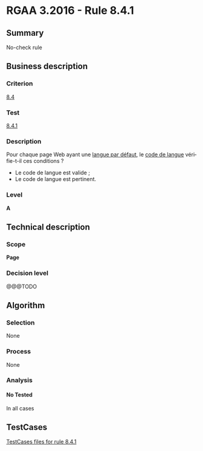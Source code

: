 # RGAA 3.2016 - Rule 8.4.1

## Summary
No-check rule


## Business description

### Criterion
[8.4](http://references.modernisation.gouv.fr/rgaa-accessibilite/criteres.html#crit-8-4)

### Test
[8.4.1](http://references.modernisation.gouv.fr/rgaa-accessibilite/criteres.html#test-8-4-1)

### Description
<div lang="fr">Pour chaque page Web ayant une <a href="http://references.modernisation.gouv.fr/rgaa-accessibilite/glossaire.html#langue-par-dfaut">langue par d&#xE9;faut</a>, le <a href="http://references.modernisation.gouv.fr/rgaa-accessibilite/glossaire.html#code-de-langue">code de langue</a> v&#xE9;rifie-t-il ces conditions&nbsp;? <ul><li>Le code de langue est valide&nbsp;;</li> <li>Le code de langue est pertinent.</li> </ul></div>

### Level
**A**


## Technical description

### Scope
**Page**

### Decision level
@@@TODO


## Algorithm

### Selection
None

### Process
None

### Analysis

#### No Tested
In all cases


##  TestCases

[TestCases files for rule 8.4.1](https://github.com/Asqatasun/Asqatasun/tree/RGAA_3.2016/rules/rules-rgaa3.2016/src/test/resources/testcases/rgaa32016/Rgaa32016Rule080401/)


